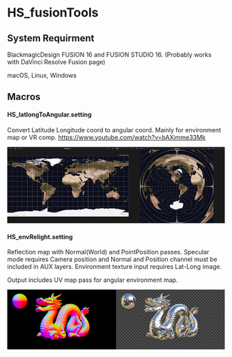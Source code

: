 # HS_fusionTools

## System Requirment
BlackmagicDesign FUSION 16 and FUSION STUDIO 16.
(Probably works with DaVinci Resolve Fusion page)

macOS, Linux, Windows
 

## Macros

#### HS_latlongToAngular.setting 
Convert Latitude Longitude coord to angular coord. Mainly for environment map or VR comp. 
https://www.youtube.com/watch?v=bAXimme33Mk
 
![HS_latlongToAngular.png](./images/HS_latlongToAngular.png)

#### HS_envRelight.setting 
Reflection map with Normal(World) and PointPosition passes.
Specular mode requires Camera position and Normal and Position channel must be included in AUX layers.
Environment texture input requires Lat-Long image.

Output includes UV map pass for angular environment map.

![HS_latlongToAngular.png](./images/HS_envRelight.png)
